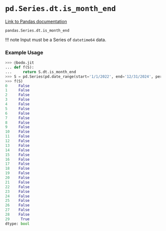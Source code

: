 # `pd.Series.dt.is_month_end`

[Link to Pandas documentation](https://pandas.pydata.org/docs/reference/api/pandas.Series.dt.is_month_end.html#pandas.Series.dt.is_month_end)

`pandas.Series.dt.is_month_end`

!!! note
Input must be a Series of `datetime64` data.

### Example Usage

```py
>>> @bodo.jit
... def f(S):
...     return S.dt.is_month_end
>>> S = pd.Series(pd.date_range(start='1/1/2022', end='12/31/2024', periods=30))
>>> f(S)
0     False
1     False
2     False
3     False
4     False
5     False
6     False
7     False
8     False
9     False
10    False
11    False
12    False
13    False
14    False
15    False
16    False
17    False
18    False
19    False
20    False
21    False
22    False
23    False
24    False
25    False
26    False
27    False
28    False
29     True
dtype: bool
```

